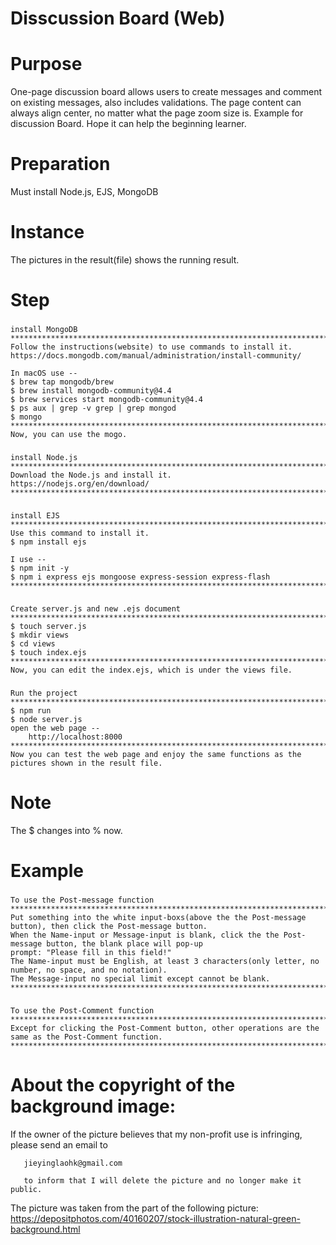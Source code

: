 # Disscussion Board (Web)

# Purpose
One-page discussion board allows users to create messages and comment on existing messages, also includes validations.
The page content can always align center, no matter what the page zoom size is.
Example for discussion Board. Hope it can help the beginning learner.

# Preparation
Must install Node.js, EJS, MongoDB 

# Instance
The pictures in the result(file) shows the running result.

# Step
###
```
install MongoDB
*********************************************************************************
Follow the instructions(website) to use commands to install it.
https://docs.mongodb.com/manual/administration/install-community/

In macOS use --
$ brew tap mongodb/brew
$ brew install mongodb-community@4.4
$ brew services start mongodb-community@4.4
$ ps aux | grep -v grep | grep mongod
$ mongo 
*********************************************************************************
Now, you can use the mogo.
```

###
```
install Node.js 
*********************************************************************************
Download the Node.js and install it.
https://nodejs.org/en/download/
*********************************************************************************

```

###
```
install EJS
*********************************************************************************
Use this command to install it.
$ npm install ejs

I use --
$ npm init -y
$ npm i express ejs mongoose express-session express-flash
*********************************************************************************

```

###
```
Create server.js and new .ejs document 
*********************************************************************************
$ touch server.js
$ mkdir views
$ cd views
$ touch index.ejs
*********************************************************************************
Now, you can edit the index.ejs, which is under the views file.
```

###
```
Run the project
*********************************************************************************
$ npm run
$ node server.js
open the web page --
    http://localhost:8000
*********************************************************************************
Now you can test the web page and enjoy the same functions as the pictures shown in the result file.
```

# Note
The $ changes into % now.

# Example
###
```
To use the Post-message function
*********************************************************************************
Put something into the white input-boxs(above the the Post-message button), then click the Post-message button.
When the Name-input or Message-input is blank, click the the Post-message button, the blank place will pop-up 
prompt: "Please fill in this field!"
The Name-input must be English, at least 3 characters(only letter, no number, no space, and no notation).
The Message-input no special limit except cannot be blank.
*********************************************************************************

```

###
```
To use the Post-Comment function
*********************************************************************************
Except for clicking the Post-Comment button, other operations are the same as the Post-Comment function.
*********************************************************************************

```

# About the copyright of the background image:
If the owner of the picture believes that my non-profit use is infringing, please send an email to 

       jieyinglaohk@gmail.com 
       
       to inform that I will delete the picture and no longer make it public.
       
The picture was taken from the part of the following picture:
       https://depositphotos.com/40160207/stock-illustration-natural-green-background.html
